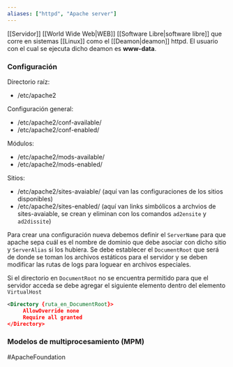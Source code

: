 ```yaml
---
aliases: ["httpd", "Apache server"]
---
```

[[Servidor]] [[World Wide Web|WEB]] [[Software Libre|software libre]] que corre en sistemas [[Linux]] como el [[Deamon|deamon]] httpd. El usuario con el cual se ejecuta dicho deamon es **www-data**.

### Configuración
Directorio raíz:
- /etc/apache2

Configuración general:
- /etc/apache2/conf-available/
- /etc/apache2/conf-enabled/

Módulos:
- /etc/apache2/mods-available/
- /etc/apache2/mods-enabled/

Sitios:
- /etc/apache2/sites-avaiable/ (aquí van las configuraciones de los sitios disponibles)
- /etc/apache2/sites-enabled/ (aquí van links simbólicos a archvios de sites-avaiable, se crean y eliminan con los comandos `ad2ensite` y `ad2dissite`)

Para crear una configuración nueva debemos definir el `ServerName` para que apache sepa cuál es el nombre de dominio que debe asociar con dicho sitio y `ServerAlias` si los hubiera. Se debe establecer el `DocumentRoot` que será de donde se toman los archivos estáticos para el servidor y se deben modificar las rutas de logs para loguear en archivos especiales.

Si el directorio en `DocumentRoot` no se encuentra permitido para que el servidor acceda se debe agregar el siguiente elemento dentro del elemento `VirtualHost`
```XML
<Directory {ruta_en_DocumentRoot}>
	 AllowOverride none
	 Require all granted
</Directory>
```

### Modelos de multiprocesamiento (MPM)


#ApacheFoundation 